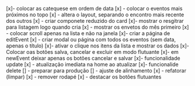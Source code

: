 [x]- colocar as catequese em ordem de data
[x] - colocar o eventos mais próximos no topo
[x] - altera o layout, separando o encontro mais recente dos outros
[x] - criar componete reduzido do card
[x]- mostrar o resgitrar para listagem logo quando cria
[x] - mostrar os envetos do mês primeiro
[x] - colocar scroll apenas na lista e não na janela
[x]- criar a página de editEvent
[x] - criar modal ou página com todos os eventos (sem data, apenas o título)
[x]- ativar o clique nos itens da lista e mostrar os dados
[x]- Colocar oas botões salva, cancelar e excluir em modo flutuante
[x]- em newEvent deixar apenas os botões cancelar e salvar
[x]- funcionalidade update
[x] - atualização imediata na home ao atualizar
[x]- funcionalide delete
[] - preparar para produção
[] - ajuste de alinhamento
[x] - refatorar (limpar)
[x] - remover rodapé
[x] - destacar os botões flutuantes
